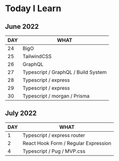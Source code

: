 # Today I Learn

## June 2022

| DAY | WHAT                                |
| --- | ----------------------------------- |
| 24  | BigO                                |
| 25  | TailwindCSS                         |
| 26  | GraphQL                             |
| 27  | Typescript / GraphQL / Build System |
| 28  | Typescript / express                |
| 29  | Typescript / express                |
| 30  | Typescript / morgan / Prisma        |

## July 2022

| DAY | WHAT                                 |
| --- | ------------------------------------ |
| 1   | Typescript / express router          |
| 2   | React Hook Form / Regular Expression |
| 4   | Typescript / Pug / MVP.css           |
